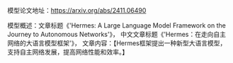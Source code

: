 模型论文地址：https://arxiv.org/abs/2411.06490

模型概述：文章标题《'Hermes: A Large Language Model Framework on the Journey to Autonomous Networks'》，
中文文章标题《'Hermes：在走向自主网络的大语言模型框架'》，
文章内容：【Hermes框架提出一种新型大语言模型，支持自主网络发展，提高网络性能和效率。】
